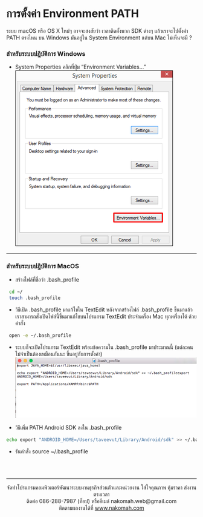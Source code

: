 # การตั้งค่า Environment PATH 
ระบบ macOS หรือ OS X ใหม่ๆ อาจจะสงสัยว่า เวลาติดตั้งพวก SDK ต่างๆ แล้วเราจะไปตั้งค่า PATH ตรงไหน บน Windows มันอยู่ใน System Environment แต่บน Mac ไม่เห็นจะมี ?
### สำหรับระบบปฎิบัติการ Windows
  - System Properties คลิกที่ปุ่ม “Environment Variables…”<br>
  ![01-scr](images/environment_path/01-scr.png)
----
### สำหรับระบบปฎิบัติการ MacOS
  - สร้างไฟล์ที่ชื่อว่า .bash_profile

```sh
 cd ~/  
 touch .bash_profile
 ```
  - วิธีเปิด .bash_profile มาแก้ไขใน TextEdit
หลังจากสร้างไฟล์ .bash_profile ขึ้นมาแล้ว เราสามารถสั่งเปิดไฟล์นี้ขึ้นมาแก้ไขบนโปรแกรม TextEdit ประจำเครื่อง Mac ทุกเครื่องได้ ด้วยคำสั่ง

```sh
 open -e ~/.bash_profile
 ```

 - ระบบก็จะเปิดโปรแกรม TextEdit พร้อมข้อความใน .bash_profile มาประมาณนี้ (แต่ละคนไม่จำเป็นต้องเหมือนกันนะ ขึ้นอยู่กับการตั้งค่า)<br>
![01-scr](images/environment_path/02-scr.png)

 - วิธีเพิ่ม PATH Android SDK ลงใน .bash_profile 
  ```sh
  echo export "ANDROID_HOME=/Users/taveevut/Library/Android/sdk" >> ~/.bash_profileexport 
  ```

  - รันคำสั่ง source ~/.bash_profile

<br>
<br>

---
<p align="center"> จัดทำโปรแกรมคอมพิวเตอร์พัฒนาระบบงานธุรกิจส่วนตัวและหน่วยงาน ใส่ใจคุณภาพ คุ้มราคา ส่งงานตรงเวลา<br>ติดต่อ 086-288-7987 (ท็อป) หรืออีเมล์    nakomah.web@gmail.com<br>ติดตามผลงานได้ที่ <a href="https://nakomah.com" target="_blank">www.nakomah.com</a></p>
